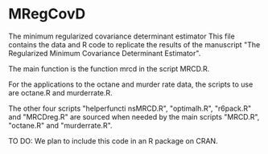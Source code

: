 # MRegCovD
The minimum regularized covariance determinant estimator
This file contains the data and R code to replicate the results of the manuscript 
"The Regularized Minimum Covariance Determinant Estimator".

The main function is the function mrcd in the script MRCD.R. 

For the applications to the octane and murder rate data, the scripts to use are 
octane.R and murderrate.R.   

The other four scripts "helperfuncti nsMRCD.R", "optimalh.R", "r6pack.R" and "MRCDreg.R" 
are sourced  when needed by the main scripts "MRCD.R", "octane.R" and "murderrate.R".

TO DO: We plan to include this code in an R package on CRAN. 
